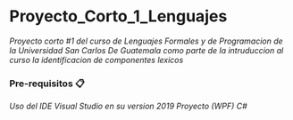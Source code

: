 # Proyecto_Corto_1_Lenguajes
_Proyecto corto #1 del curso de Lenguajes Formales y de Programacion de la Universidad San Carlos De Guatemala como parte de la intruduccion al curso la identificacion de componentes lexicos_
### Pre-requisitos 📋

_Uso del IDE Visual Studio en su version 2019_
_Proyecto (WPF) C#_
